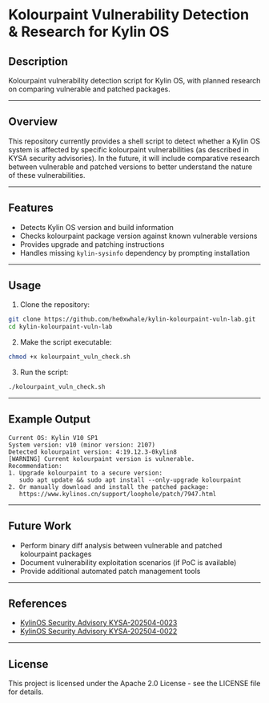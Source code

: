 # Kolourpaint Vulnerability Detection & Research for Kylin OS

## Description

Kolourpaint vulnerability detection script for Kylin OS, with planned research on comparing vulnerable and patched packages.

---

## Overview

This repository currently provides a shell script to detect whether a Kylin OS system is affected by specific kolourpaint vulnerabilities (as described in KYSA security advisories). In the future, it will include comparative research between vulnerable and patched versions to better understand the nature of these vulnerabilities.

---

## Features

- Detects Kylin OS version and build information
- Checks kolourpaint package version against known vulnerable versions
- Provides upgrade and patching instructions
- Handles missing `kylin-sysinfo` dependency by prompting installation

---

## Usage

1. Clone the repository:

```bash
git clone https://github.com/he0xwhale/kylin-kolourpaint-vuln-lab.git
cd kylin-kolourpaint-vuln-lab
```

2. Make the script executable:

```bash
chmod +x kolourpaint_vuln_check.sh
```

3. Run the script:

```bash
./kolourpaint_vuln_check.sh
```

---

## Example Output

```
Current OS: Kylin V10 SP1
System version: v10 (minor version: 2107)
Detected kolourpaint version: 4:19.12.3-0kylin8
[WARNING] Current kolourpaint version is vulnerable.
Recommendation:
1. Upgrade kolourpaint to a secure version:
   sudo apt update && sudo apt install --only-upgrade kolourpaint
2. Or manually download and install the patched package:
   https://www.kylinos.cn/support/loophole/patch/7947.html
```

---

## Future Work

- Perform binary diff analysis between vulnerable and patched kolourpaint packages
- Document vulnerability exploitation scenarios (if PoC is available)
- Provide additional automated patch management tools

---

## References

- [KylinOS Security Advisory KYSA-202504-0023](https://www.kylinos.cn/support/loophole/patch/7947.html)
- [KylinOS Security Advisory KYSA-202504-0022](https://www.kylinos.cn/support/loophole/patch/7946.html)

---

## License

This project is licensed under the Apache 2.0 License - see the LICENSE file for details.

